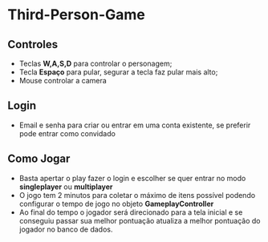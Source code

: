 # Third-Person-Game

## Controles

- Teclas __W,A,S,D__ para controlar o personagem;
- Tecla __Espaço__ para pular, segurar a tecla faz pular mais alto;
- Mouse controlar a camera

## Login

- Email e senha para criar ou entrar em uma conta existente, se preferir pode entrar como convidado

## Como Jogar

- Basta apertar o play fazer o login e escolher se quer entrar no modo __singleplayer__ ou __multiplayer__
- O jogo tem 2 minutos para coletar o máximo de itens possível podendo configurar o tempo de jogo no objeto __GameplayController__
- Ao final do tempo o jogador será direcionado para a tela inicial e se conseguiu passar sua melhor pontuação atualiza a melhor pontuação do jogador no banco de dados.

